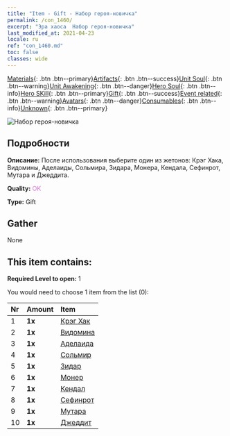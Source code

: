 ```yaml
---
title: "Item - Gift - Набор героя-новичка"
permalink: /con_1460/
excerpt: "Эра хаоса  Набор героя-новичка"
last_modified_at: 2021-04-23
locale: ru
ref: "con_1460.md"
toc: false
classes: wide
---
```

 [Materials](/ItemsRU/){: .btn .btn--primary}[Artifacts](/ItemsRU/Artifacts/){: .btn .btn--success}[Unit Soul](/ItemsRU/UnitSoul/){: .btn .btn--warning}[Unit Awakening](/ItemsRU/UnitAwakening/){: .btn .btn--danger}[Hero Soul](/ItemsRU/HeroSoul/){: .btn .btn--info}[Hero SKill](/ItemsRU/HeroSkill/){: .btn .btn--primary}[Gift](/ItemsRU/Gift/){: .btn .btn--success}[Event related](/ItemsRU/Events/){: .btn .btn--warning}[Avatars](/ItemsRU/Avatars/){: .btn .btn--danger}[Consumables](/ItemsRU/Consumables/){: .btn .btn--info}[Unknown](/ItemsRU/Unknown/){: .btn .btn--primary}

 ![Набор героя-новичка](/images/t/i_907074.png)

## Подробности
 **Описание:** После использования выберите один из жетонов: Крэг Хака, Видомины, Аделаиды, Сольмира, Зидара, Монера, Кендала, Сефинрот, Мутара и Джеддита.

 **Quality:** <span style="color: #DA70D6">OK</span>

 **Type:** Gift

## Gather

  None

## This item contains:

 **Required Level to open:** 1

 You would need to choose 1 item from the list (0):

  | Nr | Amount |     Item    |
  |:---|:-------|:------------|
  | 1 |  **1x** | [Крэг Хак](/ItemsRU/her_375/) |  | 
  | 2 |  **1x** | [Видомина](/ItemsRU/her_372/) |  | 
  | 3 |  **1x** | [Аделаида](/ItemsRU/her_359/) |  | 
  | 4 |  **1x** | [Сольмир](/ItemsRU/her_386/) |  | 
  | 5 |  **1x** | [Зидар](/ItemsRU/her_385/) |  | 
  | 6 |  **1x** | [Монер](/ItemsRU/her_379/) |  | 
  | 7 |  **1x** | [Кендал](/ItemsRU/her_363/) |  | 
  | 8 |  **1x** | [Сефинрот](/ItemsRU/her_392/) |  | 
  | 9 |  **1x** | [Мутара](/ItemsRU/her_389/) |  | 
  | 10 |  **1x** | [Джеддит](/ItemsRU/her_391/) |  | 
